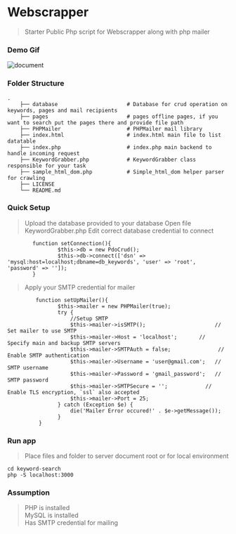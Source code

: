 <!-- # Webscrapper
php script for webscrapper along with php mailer

###demo gif
![document](https://user-images.githubusercontent.com/42295335/135655637-9a8e97c0-618e-4c00-846a-0765b0d31392.gif)

### Folder Structure

        ├── database                      # Database for crud operation on keywords, pages and mail recipients
        ├── pages                         # pages offline pages, if you want to search put the pages there and provide file path
        ├── PHPMailer                     # PHPMailer mail library
        ├── index.html                    # Index.html main file to list datatable
        ├── index.php                     # ndex.php main backend to handle incoming request
        ├── KeywordGrabber.php            # KeywordGrabber class responsible for your task
        ├── sample_html_dom.php           # Simple_html_dom helper parser for crawling
        ├── LICENSE
        └── README.md

    
Quick Setup
        
       Upload the database provided to your database  <br/>
       Open file KeywordGrabber.php Edit correct database credential to connect
       
      
        function setConnection(){
            $this->db = new PdoCrud();
            $this->db->connect(['dsn' => 'mysql:host=localhost;dbname=db_keywords', 'user' => 'root', 'password' => '']);
        }

       
        
        Apply your SMTP credential for mailer
        
        function setUpMailer()
        {
                $this->mailer = new PHPMailer(true);

                try {
                    //Setup SMTP
                    $this->mailer->isSMTP();                      // Set mailer to use SMTP 
                    $this->mailer->Host = 'localhost';            // Specify main and backup SMTP servers 
                    $this->mailer->SMTPAuth = false;              // Enable SMTP authentication 
                    $this->mailer->Username = 'user@gmail.com';   // SMTP username 
                    $this->mailer->Password = 'gmail_password';   // SMTP password 
                    $this->mailer->SMTPSecure = '';               // Enable TLS encryption, `ssl` also accepted 
                    $this->mailer->Port = 25;
                } catch (Exception $e) {
                    die('Mailer Error occured!' . $e->getMessage());
                }
            }
            
         
   ### Run Application 
   Place files and folder to server document root or for local environment
   cd keyword-search
   php -S localhost:3000 -->
   
   
Webscrapper 
============================

> Starter Public Php script for Webscrapper along with php mailer

### Demo Gif 
![document](https://user-images.githubusercontent.com/42295335/135655790-d5dca4da-b98c-448d-93a9-2d4be84e1e01.gif)



### Folder Structure

    .
        ├── database                      # Database for crud operation on keywords, pages and mail recipients
        ├── pages                         # pages offline pages, if you want to search put the pages there and provide file path
        ├── PHPMailer                     # PHPMailer mail library
        ├── index.html                    # index.html main file to list datatable
        ├── index.php                     # index.php main backend to handle incoming request
        ├── KeywordGrabber.php            # KeywordGrabber class responsible for your task
        ├── sample_html_dom.php           # Simple_html_dom helper parser for crawling
        ├── LICENSE
        └── README.md


### Quick Setup
> Upload the database provided to your database
> Open file KeywordGrabber.php Edit correct database credential to connect
  
```
        function setConnection(){
                $this->db = new PdoCrud();
                $this->db->connect(['dsn' => 'mysql:host=localhost;dbname=db_keywords', 'user' => 'root', 'password' => '']);
        }
 ```
> Apply your SMTP credential for mailer
  
```
         function setUpMailer(){
                $this->mailer = new PHPMailer(true);
                try {
                    //Setup SMTP
                    $this->mailer->isSMTP();                      // Set mailer to use SMTP 
                    $this->mailer->Host = 'localhost';       // Specify main and backup SMTP servers 
                    $this->mailer->SMTPAuth = false;               // Enable SMTP authentication 
                    $this->mailer->Username = 'user@gmail.com';   // SMTP username 
                    $this->mailer->Password = 'gmail_password';   // SMTP password 
                    $this->mailer->SMTPSecure = '';            // Enable TLS encryption, `ssl` also accepted 
                    $this->mailer->Port = 25;
                } catch (Exception $e) {
                    die('Mailer Error occured!' . $e->getMessage());
                }
          }
 ```
 
 ### Run app 
 >Place files and folder to server document root or for local environment
 ```
 cd keyword-search
 php -S localhost:3000
 
 ``` 
 ### Assumption 
 >PHP is installed <br/>
 >MySQL is installed <br/>
 >Has SMTP credential for mailing
